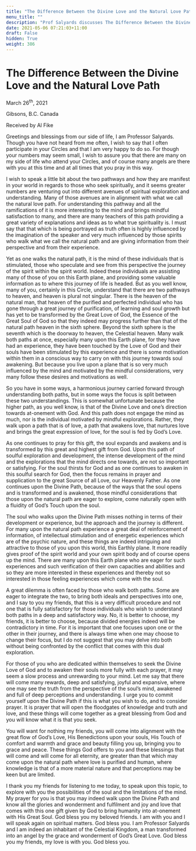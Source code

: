 ```yaml
---
title: "The Difference Between the Divine Love and the Natural Love Path"
menu_title: ""
description: "Prof Salyards discusses The Difference Between the Divine Love and the Natural Love Path"
date: 2021-05-06 07:21:03+11:00
draft: False
hidden: True
weight: 386
---
```

# The Difference Between the Divine Love and the Natural Love Path

March 26<sup>th</sup>, 2021

Gibsons, B.C. Canada 

Received by Al Fike


Greetings and blessings from our side of life, I am Professor Salyards. Though you have not heard from me often, I wish to say that I often participate in your Circles and that I am very happy to do so. For though your numbers may seem small, I wish to assure you that there are many on my side of life who attend your Circles, and of course many angels are there with you at this time and at all times that you pray in this way.

I wish to speak a little bit about the two pathways and how they are manifest in your world in regards to those who seek spiritually, and it seems greater numbers are venturing out into different avenues of spiritual exploration and understanding. Many of those avenues are in alignment with what we call the natural love path. For understanding this pathway and all the ramifications of it is more interesting to the mind and brings mindful satisfaction to many, and there are many teachers of this path providing a great variety of explanations and ideas as to what true spirituality is. I must say that that which is being portrayed as truth often is highly influenced by the imagination of the speaker and very much influenced by those spirits who walk what we call the natural path and are giving information from their perspective and from their experience. 

Yet as one walks the natural path, it is the mind of these individuals that is stimulated, those who speculate and see from this perspective the journey of the spirit within the spirit world. Indeed these individuals are assisting many of those of you on this Earth plane, and providing some valuable information as to where this journey of life is headed. But as you well know, many of you, certainly in this Circle, understand that there are two pathways to heaven, and heaven is plural not singular. There is the heaven of the natural man, that heaven of the purified and perfected individual who has gone through a great journey of purification, of learning and soul growth but has yet to be transformed by the Great Love of God, the Essence of the Great Soul of God so that they indeed may progress further than that of the natural path heaven in the sixth sphere. Beyond the sixth sphere is the seventh which is the doorway to heaven, the Celestial heaven. Many walk both paths at once, especially many upon this Earth plane, for they have had an experience, they have been touched by the Love of God and their souls have been stimulated by this experience and there is some motivation within them in a conscious way to carry on with this journey towards soul awakening. But because you live upon a plane that is so very much influenced by the mind and motivated by the mindful considerations, very many follow these desires and motivations as well. 

So you have in some ways, a harmonious journey carried forward through understanding both paths, but in some ways the focus is split between these two understandings. This is somewhat unfortunate because the higher path, as you well know, is that of the Divine Love and one’s direction towards at-onement with God. And this path does not engage the mind as much, nor is the individual motivated by mindful explorations. Rather, they walk upon a path that is of love, a path that awakens love, that nurtures love and brings the great expression of love, for the soul is fed by God’s Love. 

As one continues to pray for this gift, the soul expands and awakens and is transformed by this great and highest gift from God. Upon this path of soulful exploration and development, the intense development of the mind and the explorations that the mind directs one towards, are not so important or satisfying. For the soul thirsts for God and as one continues to awaken in this soulful search for God, then the focus remains in prayer and supplication to the great Source of all Love, our Heavenly Father. As one continues upon the Divine Path, because of the ways that the soul opens and is transformed and is awakened, those mindful considerations that those upon the natural path are eager to explore, come naturally open with a fluidity of God’s Touch upon the soul.

The soul who walks upon the Divine Path misses nothing in terms of their development or experience, but the approach and the journey is different. For many upon the natural path experience a great deal of reinforcement of information, of intellectual stimulation and of energetic experiences which are of the psychic nature, and these things are indeed intriguing and attractive to those of you upon this world, this Earthly plane. It more readily gives proof of the spirit world and your own spirit body and of course opens up the mind. There are many upon this Earth plane who are eager for such experiences and such verification of their own capacities and abilities and so they are more interested in these experiences and thereby not so interested in those feeling experiences which come with the soul. 

A great dilemma is often faced by those who walk both paths. Some are eager to integrate the two, to bring both ideals and perspectives into one, and I say to you my friends, that this is a very difficult procedure and not one that is fully satisfactory for those individuals who wish to understand both paths in a deep and satisfactory way. No, it is better to choose, my friends, it is better to choose, because divided energies indeed will be contradictory in time. For it is important that one focuses upon one or the other in their journey, and there is always time when one may choose to change their focus, but I do not suggest that you may delve into both without being confronted by the conflict that comes with this dual exploration.

For those of you who are dedicated within themselves to seek the Divine Love of God and to awaken their souls more fully with each prayer, it may seem a slow process and unrewarding to your mind. Let me say that there will come many rewards, deep and satisfying, joyful and expansive, where one may see the truth from the perspective of the soul’s mind, awakened and full of deep perceptions and understanding. I urge you to commit yourself upon the Divine Path if this is what you wish to do, and to consider prayer. It is prayer that will open the floodgates of knowledge and truth and love, and these things will come together as a great blessing from God and you will know what it is that you seek. 

You will want for nothing my friends, you will come into alignment with the great flow of God’s Love, His Benedictions upon your souls, His Touch of comfort and warmth and grace and beauty filling you up, bringing you to grace and peace. These things God offers to you and these blessings that will come and will come for all eternity, are greater than that which may come upon the natural path where love is purified and human, where knowledge is that of a more material nature and that perceptions may be keen but are limited.

I thank you my friends for listening to me today, to speak upon this topic, to explore with you the possibilities of the soul and the limitations of the mind. My prayer for you is that you may indeed walk upon the Divine Path and know all the glories and wonderment and fulfilment and joy and love that comes with this one gift given by God to bring humanity into at-onement with His Great Soul. God bless you my beloved friends. I am with you and I will speak again on spiritual matters. God bless you. I am Professor Salyards and I am indeed an inhabitant of the Celestial Kingdom, a man transformed into an angel by the grace and wonderment of God’s Great Love. God bless you my friends, my love is with you. God bless you.